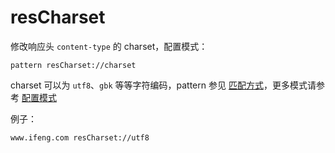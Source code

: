 # resCharset

修改响应头 `content-type` 的 charset，配置模式：

	pattern resCharset://charset

charset 可以为 `utf8`、`gbk` 等等字符编码，pattern 参见 [匹配方式](../pattern.html)，更多模式请参考 [配置模式](../mode.html)

例子：

	www.ifeng.com resCharset://utf8
